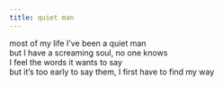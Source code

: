 ```yaml
---
title: quiet man
---
```


most of my life I’ve been a quiet man <br>
but I have a screaming soul, no one knows <br>
I feel the words it wants to say <br> 
but it’s too early to say them, I first have to find my way <br>
